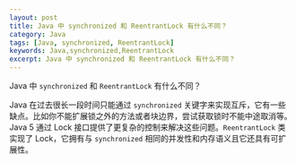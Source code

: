 ```yaml
---
layout: post
title: Java 中 synchronized 和 ReentrantLock 有什么不同？
category: Java
tags: [Java, synchronized, ReentrantLock]
keywords: Java,synchronized,ReentrantLock
excerpt: Java 中 synchronized 和 ReentrantLock 有什么不同？
---
```


Java 中 `synchronized` 和 `ReentrantLock` 有什么不同？

Java 在过去很长一段时间只能通过 `synchronized` 关键字来实现互斥，它有一些缺点。比如你不能扩展锁之外的方法或者块边界，尝试获取锁时不能中途取消等。Java 5 通过 Lock 接口提供了更复杂的控制来解决这些问题。`ReentrantLock` 类实现了 Lock，它拥有与 `synchronized` 相同的并发性和内存语义且它还具有可扩展性。